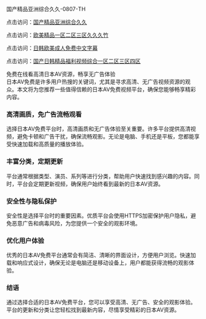 国产精品亚洲综合久久-0807-TH

点击访问：<a href="https://heiliaoow5kzm.pages.dev">国产精品亚洲综合久久</a>

点击访问：<a href="https://heiliao2dmwwy.pages.dev">欧美精品一区二区三区久久久竹</a>

点击访问：<a href="https://heiliaowt0d7p.pages.dev">日韩欧美成人免费中文字幕</a>

点击访问：<a href="https://heiliaowzu4ur.pages.dev">国产日韩精品福利视频综合一区二区三区四区</a>

免费在线看高清日本AV资源，畅享无广告体验  
日本AV免费是许多用户热搜的关键词，尤其是寻求高清、无广告视频资源的观众。本文将为您推荐一些值得信赖的日本AV免费视频平台，确保您能够畅享精彩内容。

### 高清画质，免广告流畅观看  
选择日本AV免费平台时，高清画质和无广告体验至关重要。许多平台提供高清视频，避免卡顿和广告干扰，确保流畅观影。无论是电脑、手机还是平板，您都能享受快速加载和高质量的播放体验。

### 丰富分类，定期更新  
平台通常根据类型、演员、系列等进行分类，帮助用户快速找到感兴趣的内容。同时，平台会定期更新视频，确保用户始终看到最新的日本AV资源。

### 安全性与隐私保护  
安全性是选择平台时的重要因素。优质平台会使用HTTPS加密保护用户隐私，避免恶意广告和病毒风险，为您提供一个安全的观影环境。

### 优化用户体验  
优秀的日本AV免费平台通常会有简洁、清晰的界面设计，方便用户浏览。快速加载和响应式设计，确保无论是电脑还是移动设备上，用户都能获得流畅的观影体验。

### 结语  
通过选择合适的日本AV免费平台，您可以享受高清、无广告、安全的观影体验。平台的更新和分类让您轻松找到最新内容，尽情享受精彩的日本AV资源。

<span style="display:none;">[Canonical link]( https://github.com/gk4616/7647 ）</span>
